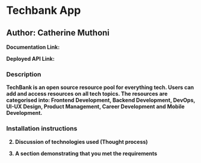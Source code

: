 # Techbank App

## Author: Catherine Muthoni

<strong>Documentation Link:<strong>

<strong>Deployed API Link:<strong>

### Description
<p>TechBank is an open source resource pool for everything tech. Users can add and access resources on all tech topics. The resources are categorised into: Frontend Development, Backend Development, DevOps, UI-UX Design, Product Management, Career Development and Mobile Development.<p>

### Installation instructions

2. Discussion of technologies used (Thought process)

3. A section demonstrating that you met the requirements
